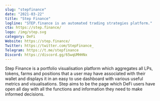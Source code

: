 ```yaml
---
slug: "stepfinance"
date: "2021-03-22"
title: "Step Finance"
logline: "STEP.finance is an automated trading strategies platform."
cta: https://step.finance/
logo: /img/step.svg
category: DeFi
Website: https://step.finance/
Twitter: https://twitter.com/StepFinance_
Telegram: https://t.me/stepfinance
Discord: https://discord.gg/65wqUMHHNx
---
```

Step Finance is a portfolio visualisation platform which aggregates all LPs, tokens, farms and positions that a user may have associated with their wallet and displays it in an easy to use dashboard with various useful metrics and visualisations. Step aims to be the page which DeFi users have open all day with all the functions and information they need to make informed decisions.
